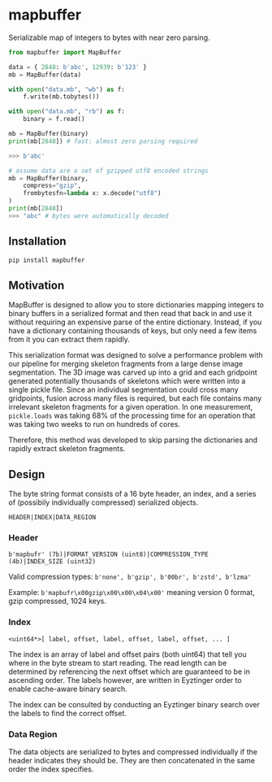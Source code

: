 # mapbuffer

Serializable map of integers to bytes with near zero parsing.

```python
from mapbuffer import MapBuffer

data = { 2848: b'abc', 12939: b'123' }
mb = MapBuffer(data)

with open("data.mb", "wb") as f:
    f.write(mb.tobytes())

with open("data.mb", "rb") as f:
    binary = f.read()

mb = MapBuffer(binary)
print(mb[2848]) # fast: almost zero parsing required

>>> b'abc'

# assume data are a set of gzipped utf8 encoded strings
mb = MapBuffer(binary, 
    compress="gzip",
    frombytesfn=lambda x: x.decode("utf8")
)
print(mb[2848])
>>> "abc" # bytes were automatically decoded
```

## Installation

```bash
pip install mapbuffer
```

## Motivation

MapBuffer is designed to allow you to store dictionaries mapping integers to binary buffers in a serialized format and then read that back in and use it without requiring an expensive parse of the entire dictionary. Instead, if you have a dictionary containing thousands of keys, but only need a few items from it you can extract them rapidly.  

This serialization format was designed to solve a performance problem with our pipeline for merging skeleton fragments from a large dense image segmentation. The 3D image was carved up into a grid and each gridpoint generated potentially thousands of skeletons which were written into a single pickle file. Since an individual segmentation could cross many gridpoints, fusion across many files is required, but each file contains many irrelevant skeleton fragments for a given operation. In one measurement, `pickle.loads` was taking 68% of the processing time for an operation that was taking two weeks to run on hundreds of cores. 

Therefore, this method was developed to skip parsing the dictionaries and rapidly extract skeleton fragments.

## Design

The byte string format consists of a 16 byte header, an index, and a series of (possibily individually compressed) serialized objects.

```
HEADER|INDEX|DATA_REGION
```

### Header 

```
b'mapbufr' (7b)|FORMAT_VERSION (uint8)|COMPRESSION_TYPE (4b)|INDEX_SIZE (uint32)
```

Valid compression types: `b'none', b'gzip', b'00br', b'zstd', b'lzma'`

Example: `b'mapbufr\x00gzip\x00\x00\x04\x00'` meaning version 0 format, gzip compressed, 1024 keys.

### Index

```
<uint64*>[ label, offset, label, offset, label, offset, ... ]
```

The index is an array of label and offset pairs (both uint64) that tell you where in the byte stream to start reading. The read length can be determined by referencing the next offset which are guaranteed to be in ascending order. The labels however, are written in Eyztinger order to enable cache-aware binary search.

The index can be consulted by conducting an Eyztinger binary search over the labels to find the correct offset.

### Data Region

The data objects are serialized to bytes and compressed individually if the header indicates they should be. They are then concatenated in the same order the index specifies.









